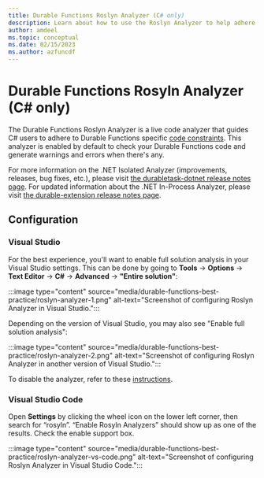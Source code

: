 ```yaml
---
title: Durable Functions Roslyn Analyzer (C# only)
description: Learn about how to use the Roslyn Analyzer to help adhere to Durable Functions specific code constraints.
author: amdeel
ms.topic: conceptual
ms.date: 02/15/2023
ms.author: azfuncdf
---
```


# Durable Functions Rosyln Analyzer (C# only)

The Durable Functions Roslyn Analyzer is a live code analyzer that guides C# users to adhere to Durable Functions specific [code constraints](./durable-functions-code-constraints.md). This analyzer is enabled by default to check your Durable Functions code and generate warnings and errors when there's any.

For more information on the .NET Isolated Analyzer (improvements, releases, bug fixes, etc.), please visit [the durabletask-dotnet release notes page](https://github.com/microsoft/durabletask-dotnet/releases). For updated information about the .NET In-Process Analyzer, please visit [the durable-extension release notes page](https://github.com/Azure/azure-functions-durable-extension/releases).

## Configuration

### Visual Studio

For the best experience, you'll want to enable full solution analysis in your Visual Studio settings. This can be done by going to **Tools** -> **Options** -> **Text Editor** -> **C#** -> **Advanced** -> **"Entire solution"**:

:::image type="content" source="media/durable-functions-best-practice/roslyn-analyzer-1.png" alt-text="Screenshot of configuring Roslyn Analyzer in Visual Studio.":::

Depending on the version of Visual Studio, you may also see "Enable full solution analysis": 

:::image type="content" source="media/durable-functions-best-practice/roslyn-analyzer-2.png" alt-text="Screenshot of configuring Roslyn Analyzer in another version of Visual Studio.":::

To disable the analyzer, refer to these [instructions](/visualstudio/code-quality/in-source-suppression-overview). 

### Visual Studio Code

Open **Settings** by clicking the wheel icon on the lower left corner, then search for “rosyln”. “Enable Rosyln Analyzers” should show up as one of the results. Check the enable support box.

:::image type="content" source="media/durable-functions-best-practice/roslyn-analyzer-vs-code.png" alt-text="Screenshot of configuring Roslyn Analyzer in Visual Studio Code.":::
